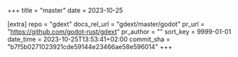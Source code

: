 +++
title = "master"
date = 2023-10-25

[extra]
repo = "gdext"
docs_rel_url = "gdext/master/godot"
pr_url = "https://github.com/godot-rust/gdext"
pr_author = ""
sort_key = 9999-01-01
date_time = 2023-10-25T13:53:41+02:00
commit_sha = "b7f5b0271023921cde59144e23466ae58e596014"
+++



